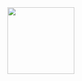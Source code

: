 <div>
  <a href="https://github.com/RossHS">
    <img height="150em" src="https://github-readme-stats.vercel.app/api/top-langs/?username=RossHS&layout=compact&theme=tokyonight"/>
  </a>
</div>